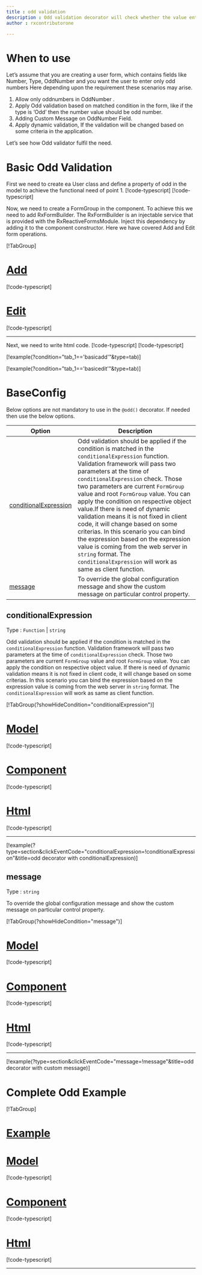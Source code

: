 ```yaml
---
title : odd validation
description : Odd validation decorator will check whether the value entered is a odd or not. if user tries to enter value which is not a odd the property will be invalid. to use the odd decorator on particular property.
author : rxcontributorone

---
```


# When to use
Let’s assume that you are creating a user form, which contains fields like Number, Type, OddNumber and you want the user to enter only odd numbers Here depending upon the requirement these scenarios may arise.
1.	Allow only oddnumbers in OddNumber .
2.	Apply Odd validation based on matched condition in the form, like if the type  is ‘Odd’ then the number value should be odd number.
3.	Adding Custom Message on OddNumber Field.
4.	Apply dynamic validation, If the validation will be changed based on some criteria in the application.

Let’s see how Odd validator fulfil the need.

# Basic Odd Validation
First we need to create ea User class and define a property of odd in the model to achieve the functional need of point 1.
[!code-typescript[](\assets\examples\odd\add\user.model.ts?condition="tab_1=='basicadd'"&type=section)]
[!code-typescript[](\assets\examples\odd\edit\user.model.ts?condition="tab_1=='basicedit'"&type=section)]

Now, we need to create a FormGroup in the component. To achieve this we need to add RxFormBuilder. The RxFormBuilder is an injectable service that is provided with the RxReactiveFormsModule. Inject this dependency by adding it to the component constructor.
Here we have covered Add and Edit form operations. 

[!TabGroup]
# [Add](#tab\basicadd)
[!code-typescript[](\assets\examples\odd\add\odd-add.component.ts)]
# [Edit](#tab\basicedit)
[!code-typescript[](\assets\examples\odd\edit\odd-edit.component.ts)]
***

Next, we need to write html code.
[!code-typescript[](\assets\examples\odd\add\odd-add.component.html?condition="tab_1=='basicadd'"&type=section)]
[!code-typescript[](\assets\examples\odd\edit\odd-edit.component.html?condition="tab_1=='basicedit'"&type=section)]

[!example(?condition="tab_1=='basicadd'"&type=tab)]
<app-odd-add></app-odd-add>

[!example(?condition="tab_1=='basicedit'"&type=tab)]
<app-odd-edit></app-odd-edit>

# BaseConfig
Below options are not mandatory to use in the `@odd()` decorator. If needed then use the below options.

|Option | Description |
|--- | ---- |
|[conditionalExpression](#conditionalexpressions) | Odd  validation should be applied if the condition is matched in the `conditionalExpression` function. Validation framework will pass two parameters at the time of `conditionalExpression` check. Those two parameters are current `FormGroup` value and root `FormGroup` value. You can apply the condition on respective object value.If there is need of dynamic validation means it is not fixed in client code, it will change based on some criterias. In this scenario you can bind the expression based on the expression value is coming from the web server in `string` format. The `conditionalExpression` will work as same as client function. |
|[message](#message) | To override the global configuration message and show the custom message on particular control property. |

## conditionalExpression 
Type :  `Function`  |  `string` 

Odd validation should be applied if the condition is matched in the `conditionalExpression` function. Validation framework will pass two parameters at the time of `conditionalExpression` check. Those two parameters are current `FormGroup` value and root `FormGroup` value. You can apply the condition on respective object value.
If there is need of dynamic validation means it is not fixed in client code, it will change based on some criterias. In this scenario you can bind the expression based on the expression value is coming from the web server in `string` format. The `conditionalExpression` will work as same as client function.

[!TabGroup(?showHideCondition="conditionalExpression")]
# [Model](#tab\conditionalExpressionmodel)
[!code-typescript[](\assets\examples\odd\conditionalExpression\user.model.ts)]
# [Component](#tab\conditionalExpressionComponent)
[!code-typescript[](\assets\examples\odd\conditionalExpression\odd-conditional-expressions.component.ts)]
# [Html](#tab\conditionalExpressionHtml)
[!code-typescript[](\assets\examples\odd\conditionalExpression\odd-conditional-expressions.component.html)]
***

[!example(?type=section&clickEventCode="conditionalExpression=!conditionalExpression"&title=odd decorator with conditionalExpression)]
<app-odd-conditionalExpression></app-odd-conditionalExpression>

## message 
Type :  `string` 

To override the global configuration message and show the custom message on particular control property.

[!TabGroup(?showHideCondition="message")]
# [Model](#tab\messageModel)
[!code-typescript[](\assets\examples\odd\message\user.model.ts)]
# [Component](#tab\messageComponent)
[!code-typescript[](\assets\examples\odd\message\odd-message.component.ts)]
# [Html](#tab\messageHtml)
[!code-typescript[](\assets\examples\odd\message\odd-message.component.html)]
***

[!example(?type=section&clickEventCode="message=!message"&title=odd decorator with custom message)]
<app-odd-message></app-odd-message>

# Complete Odd Example
[!TabGroup]
# [Example](#tab\completeexample)
<app-odd-complete></app-odd-complete>
# [Model](#tab\completemodel)
[!code-typescript[](\assets\examples\odd\complete\user.model.ts)]
# [Component](#tab\completecomponent)
[!code-typescript[](\assets\examples\odd\complete\odd-complete.component.ts)]
# [Html](#tab\completehtml)
[!code-typescript[](\assets\examples\odd\complete\odd-complete.component.html)]
***